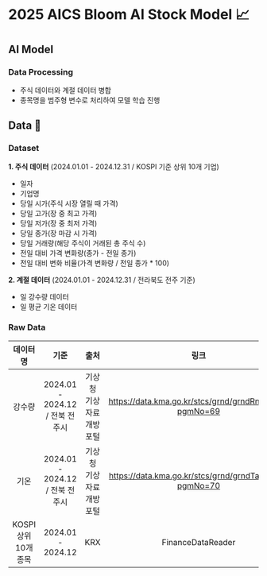 # 2025 AICS Bloom AI Stock Model 📈

## AI Model
### Data Processing

- 주식 데이터와 계절 데이터 병합
- 종목명을 범주형 변수로 처리하여 모델 학습 진행
  

## Data 🧩
### Dataset

**1. 주식 데이터** (2024.01.01 - 2024.12.31 / KOSPI 기준 상위 10개 기업)
  - 일자
  - 기업명
  - 당일 시가(주식 시장 열릴 때 가격)
  - 당일 고가(장 중 최고 가격)
  - 당일 저가(장 중 최저 가격)
  - 당일 종가(장 마감 시 가격)
  - 당일 거래량(해당 주식이 거래된 총 주식 수)
  - 전일 대비 가격 변화량(종가 - 전일 종가)
  - 전일 대비 변화 비율(가격 변화량 / 전일 종가 * 100)

**2. 계절 데이터** (2024.01.01 - 2024.12.31 / 전라북도 전주 기준)
   - 일 강수량 데이터
   - 일 평균 기온 데이터

### Raw Data
| 데이터명 | 기준 | 출처 | 링크 |
|:------:|:------:|:------:|:------:|
| 강수량 | 2024.01 - 2024.12 / 전북 전주시 | 기상청 기상자료개방포털 | https://data.kma.go.kr/stcs/grnd/grndRnList.do?pgmNo=69 |
| 기온 | 2024.01 - 2024.12 / 전북 전주시 | 기상청 기상자료개방포털 |  https://data.kma.go.kr/stcs/grnd/grndTaList.do?pgmNo=70 |
| KOSPI 상위 10개 종목 | 2024.01 - 2024.12 | KRX | FinanceDataReader |
